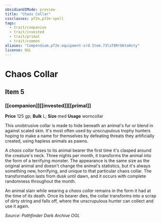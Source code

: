 ```yaml
---
obsidianUIMode: preview
title: "Chaos Collar"
cssclasses: pf2e,pf2e-spell
tags:
  - trait/companion
  - trait/invested
  - trait/primal
  - trait/common
aliases: "Compendium.pf2e.equipment-srd.Item.73lxT8RrbKtoHvty"
license: OGL
---
```

# Chaos Collar
## Item 5
### [[companion]][[invested]][[primal]]


**Price** 125 gp; 
**Bulk** L; **Size** med
**Usage** worncollar

This unobtrusive collar is made to hide beneath an animal's fur or blend in against scaled skin. It's most often used by unscrupulous trophy hunters hoping to make a name for themselves by defeating threats they artificially created, using hapless animals as pawns.

A _chaos collar_ fuses to its animal bearer the first time it's clasped around the creature's neck. Three nights per month, it transforms the animal into the form of a terrifying monster. The appearance is the same size as the original animal and doesn't change the animal's statistics, but it's always something new, horrifying, and unique to that particular chaos collar. The transformation lasts from dusk until dawn, and it occurs with complete randomness throughout the month.

An animal slain while wearing a _chaos collar_ remains in the form it had at the time of its death. Once its bearer dies, the collar transforms into a scrap of dirty string and falls off, where the unscrupulous hunter can collect and use it again.

*Source: Pathfinder Dark Archive*
*OGL*